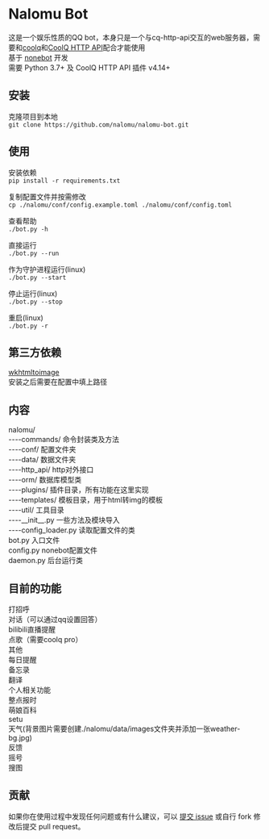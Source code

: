 # Nalomu Bot

这是一个娱乐性质的QQ bot，本身只是一个与cq-http-api交互的web服务器，需要和[coolq](https://cqp.cc/)和[CoolQ HTTP API](https://cqhttp.cc/)配合才能使用  
基于 [nonebot](https://github.com/richardchien/nonebot) 开发  
需要 Python 3.7+ 及 CoolQ HTTP API 插件 v4.14+

## 安装

克隆项目到本地  
`git clone https://github.com/nalomu/nalomu-bot.git`

## 使用

安装依赖  
`pip install -r requirements.txt`  

复制配置文件并按需修改  
`cp ./nalomu/conf/config.example.toml ./nalomu/conf/config.toml`

查看帮助  
`./bot.py -h`  

直接运行  
`./bot.py --run`    

作为守护进程运行(linux)  
`./bot.py --start`  

停止运行(linux)  
`./bot.py --stop`  

重启(linux)  
`./bot.py -r`  

## 第三方依赖
[wkhtmltoimage](https://wkhtmltopdf.org/downloads.html)  
安装之后需要在配置中填上路径

## 内容
nalomu/  
----commands/ 命令封装类及方法  
----conf/ 配置文件夹  
----data/ 数据文件夹  
----http_api/ http对外接口  
----orm/ 数据库模型类  
----plugins/ 插件目录，所有功能在这里实现  
----templates/ 模板目录，用于html转img的模板  
----util/ 工具目录  
----\_\_init__.py 一些方法及模块导入  
----config_loader.py 读取配置文件的类  
bot.py 入口文件  
config.py nonebot配置文件  
daemon.py 后台运行类  

## 目前的功能

打招呼  
对话（可以通过qq设置回答）  
bilibili直播提醒  
点歌（需要coolq pro）  
其他  
每日提醒  
备忘录  
翻译  
个人相关功能  
整点报时  
萌娘百科  
setu  
天气(背景图片需要创建./nalomu/data/images文件夹并添加一张weather-bg.jpg)  
反馈  
摇号  
搜图  

## 贡献

如果你在使用过程中发现任何问题或有什么建议，可以 [提交 issue](https://github.com/nalomu/nalomu-bot/issues/new) 或自行 fork 修改后提交 pull request。

